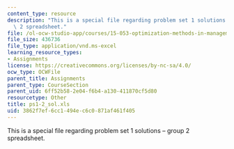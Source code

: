 ```yaml
---
content_type: resource
description: "This is a special file regarding problem set 1 solutions \u2013 group\
  \ 2 spreadsheet."
file: /ol-ocw-studio-app/courses/15-053-optimization-methods-in-management-science-spring-2013/3862f7ef6cc1494ec6c0871af461f405_ps1-2_sol.xls
file_size: 436736
file_type: application/vnd.ms-excel
learning_resource_types:
- Assignments
license: https://creativecommons.org/licenses/by-nc-sa/4.0/
ocw_type: OCWFile
parent_title: Assignments
parent_type: CourseSection
parent_uid: 6ff52b58-2e04-f6b4-a130-411870cf5d80
resourcetype: Other
title: ps1-2_sol.xls
uid: 3862f7ef-6cc1-494e-c6c0-871af461f405
---
```

This is a special file regarding problem set 1 solutions – group 2 spreadsheet.